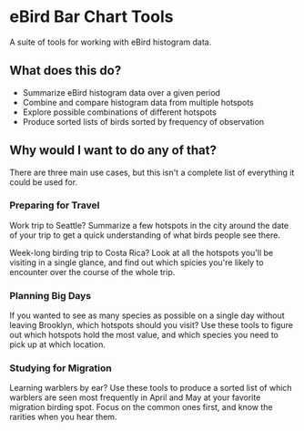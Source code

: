 # eBird Bar Chart Tools
A suite of tools for working with eBird histogram data.

## What does this do?
 - Summarize eBird histogram data over a given period
 - Combine and compare histogram data from multiple hotspots
 - Explore possible combinations of different hotspots
 - Produce sorted lists of birds sorted by frequency of observation

## Why would I want to do any of that?
There are three main use cases, but this isn't a complete list of everything it could be used for.

### Preparing for Travel
Work trip to Seattle? Summarize a few hotspots in the city around the date of your trip to get a quick understanding of what birds people see there. 

Week-long birding trip to Costa Rica? Look at all the hotspots you'll be visiting in a single glance, and find out which spicies you're likely to encounter over the course of the whole trip.

### Planning Big Days
If you wanted to see as many species as possible on a single day without leaving Brooklyn, which hotspots should you visit? Use these tools to figure out which hotspots hold the most value, and which species you need to pick up at which location.

### Studying for Migration
Learning warblers by ear? Use these tools to produce a sorted list of which warblers are seen most frequently in April and May at your favorite migration birding spot. Focus on the common ones first, and know the rarities when you hear them.